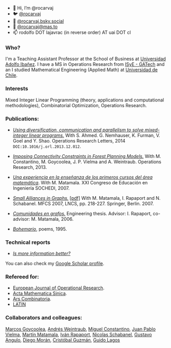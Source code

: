 - 👋 Hi, I’m @rocarvaj
- 🐦 [@rocarvaj](https://twitter.com/rocarvaj)
- 🦋 [@rocarvaj.bsky.social](https://bsky.app/profile/rocarvaj.bsky.social)
- 🐘 [@rocarvaj@mas.to](https://mas.to/@rocarvaj)
- 📫 rodolfo DOT lajavrac (in reverse order) AT uai DOT cl

### Who? ###
I'm a Teaching Assistant Professor at the School of Business at [Universidad Adolfo Iba&ntilde;ez](http://www.uai.cl/facultades-y-carreras/escuela-de-negocios). I have a MS in Operations Research from [ISyE - GATech](http://www.isye.gatech.edu) and an 
I studied Mathematical Engineering (Applied Math) at [Universidad de Chile](http://www.dim.uchile.cl).

### Interests ###
Mixed Integer Linear Programming (theory, applications and computational methodologies), Combinatorial Optimization, Operations Research.

### Publications: ###
- [*Using diversification, communication and parallelism to solve mixed-integer linear programs.*](http://www.sciencedirect.com/science/article/pii/S0167637714000236) With S. Ahmed. G. Nemhauser, K. Furman,
V. Goel and Y. Shao. Operations Research Letters, 2014 `DOI:10.1016/j.orl.2013.12.012`.

- [*Imposing Connectivity Constraints in Forest Planning Models.*](https://pubsonline.informs.org/doi/10.1287/opre.2013.1183) With M. Constantino, M. Goycoolea, J. P. Vielma and A. Weintraub. Operations Research, 2013.
- [*Una experiencia en la ense&ntilde;anza de los primeros cursos del &aacute;rea matem&aacute;tica*][sochedi07]. With M. Matamala. XXI Congreso de Educaci&oacute;n en Ingenier&iacute;a SOCHEDI, 2007.
- [*Small Alliances in Graphs.*][mfcs07] [[pdf]][mfcs07_pdf] With M. Matamala, I. Rapaport and N. Schabanel. MFCS 2007, LNCS, pp. 218-227. Springer, Berlin. 2007.
- [*Comunidades en grafos.*][comunidades06] Engineering thesis. Advisor: I. Rapaport, co-advisor: M. Matamala, 2006.
- [*Bohemario*][bohemario95], poems, 1995.

### Technical reports ###
- [*Is more information better?*](https://dl.dropboxusercontent.com/u/356769/Research/isinformationbetter.pdf)

You can also check my [Google Scholar profile](http://scholar.google.com/citations?hl=en&user=O3DhVXMAAAAJ).

### Refereed for: ###
- [European Journal of Operational Research](http://www.journals.elsevier.com/european-journal-of-operational-research/).
- [Acta Mathematica Sinica](http://www.springer.com/mathematics/journal/10114).
- [Ars Combinatoria](http://www.combinatorialmath.ca/arscombinatoria/). 
- [LATIN](http://www.latintcs.org/)

### Collaborators and colleagues: ###
[Marcos Goycoolea](https://mgoycool.github.io/), 
[Andr&eacute;s Weintraub](http://www.dii.uchile.cl/~aweintra/), 
[Miguel Constantino](http://www.deio.fc.ul.pt/ficha_pessoal/ficha_miguel-constantino.php), 
[Juan Pablo Vielma](http://www.mit.edu/~jvielma/),
[Mart&iacute;n Matamala](http://www.dim.uchile.cl/~mmatamal),
[Iv&aacute;n Rapaport](http://www.dim.uchile.cl/~rapaport),
[Nicolas Schabanel](http://www.liafa.jussieu.fr/~nschaban/), 
[Gustavo Angulo](http://www2.isye.gatech.edu/~giao3), 
[Diego Mor&aacute;n](https://sites.google.com/view/damr), 
[Crist&oacute;bal Guzm&aacute;n](http://www2.isye.gatech.edu/~cguzman6/Home.html),
[Guido Lagos](http://www2.isye.gatech.edu/~grlb3/)


[sochedi07]: http://www2.isye.gatech.edu/~rcarvajal3/material/research/sochedi07.pdf
[mfcs07]: http://www.springerlink.com/content/k28384113576g382/
[mfcs07_pdf]: http://www2.isye.gatech.edu/~rcarvajal3/material/research/small_mfcs07.pdf
[comunidades06]: http://www.cybertesis.cl/tesis/uchile/2006/carvajal_r/html/index-frames.html
[bohemario95]: http://books.google.com/books?id=u60_UxhzWZ8C
[oldGrowth_pdf]: http://www2.isye.gatech.edu/~rcarvajal3/material/research/oldgrowth_121017.pdf

